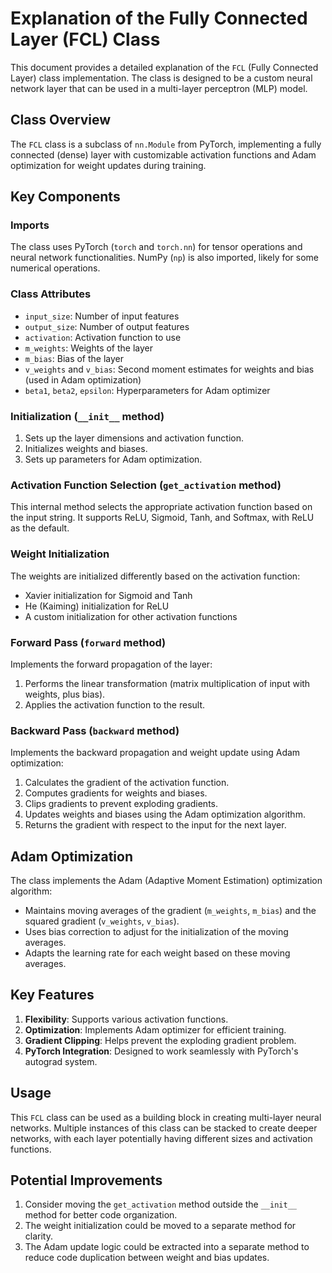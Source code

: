 # Explanation of the Fully Connected Layer (FCL) Class

This document provides a detailed explanation of the `FCL` (Fully Connected Layer) class implementation. The class is designed to be a custom neural network layer that can be used in a multi-layer perceptron (MLP) model.

## Class Overview

The `FCL` class is a subclass of `nn.Module` from PyTorch, implementing a fully connected (dense) layer with customizable activation functions and Adam optimization for weight updates during training.

## Key Components

### Imports
The class uses PyTorch (`torch` and `torch.nn`) for tensor operations and neural network functionalities. NumPy (`np`) is also imported, likely for some numerical operations.

### Class Attributes
- `input_size`: Number of input features
- `output_size`: Number of output features
- `activation`: Activation function to use
- `m_weights`: Weights of the layer
- `m_bias`: Bias of the layer
- `v_weights` and `v_bias`: Second moment estimates for weights and bias (used in Adam optimization)
- `beta1`, `beta2`, `epsilon`: Hyperparameters for Adam optimizer

### Initialization (`__init__` method)
1. Sets up the layer dimensions and activation function.
2. Initializes weights and biases.
3. Sets up parameters for Adam optimization.

### Activation Function Selection (`get_activation` method)
This internal method selects the appropriate activation function based on the input string. It supports ReLU, Sigmoid, Tanh, and Softmax, with ReLU as the default.

### Weight Initialization
The weights are initialized differently based on the activation function:
- Xavier initialization for Sigmoid and Tanh
- He (Kaiming) initialization for ReLU
- A custom initialization for other activation functions

### Forward Pass (`forward` method)
Implements the forward propagation of the layer:
1. Performs the linear transformation (matrix multiplication of input with weights, plus bias).
2. Applies the activation function to the result.

### Backward Pass (`backward` method)
Implements the backward propagation and weight update using Adam optimization:
1. Calculates the gradient of the activation function.
2. Computes gradients for weights and biases.
3. Clips gradients to prevent exploding gradients.
4. Updates weights and biases using the Adam optimization algorithm.
5. Returns the gradient with respect to the input for the next layer.

## Adam Optimization
The class implements the Adam (Adaptive Moment Estimation) optimization algorithm:
- Maintains moving averages of the gradient (`m_weights`, `m_bias`) and the squared gradient (`v_weights`, `v_bias`).
- Uses bias correction to adjust for the initialization of the moving averages.
- Adapts the learning rate for each weight based on these moving averages.

## Key Features
1. **Flexibility**: Supports various activation functions.
2. **Optimization**: Implements Adam optimizer for efficient training.
3. **Gradient Clipping**: Helps prevent the exploding gradient problem.
4. **PyTorch Integration**: Designed to work seamlessly with PyTorch's autograd system.

## Usage
This `FCL` class can be used as a building block in creating multi-layer neural networks. Multiple instances of this class can be stacked to create deeper networks, with each layer potentially having different sizes and activation functions.

## Potential Improvements
1. Consider moving the `get_activation` method outside the `__init__` method for better code organization.
2. The weight initialization could be moved to a separate method for clarity.
3. The Adam update logic could be extracted into a separate method to reduce code duplication between weight and bias updates.